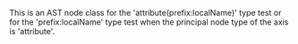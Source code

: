 This is an AST node class for the 'attribute(prefix:localName)' type test or for the 'prefix:localName' type test when the principal node type of the axis is 'attribute'.